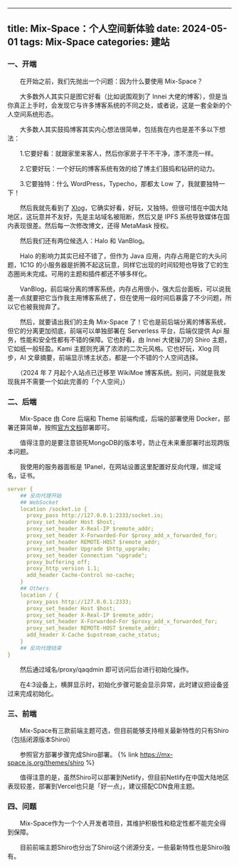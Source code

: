 -----
title: Mix-Space：个人空间新体验
date: 2024-05-01
tags: Mix-Space
categories: 建站
-----


### 一、开端

　　在开始之前，我们先抛出一个问题：因为什么要使用 Mix-Space？

　　大多数外人其实只是图它好看（比如说围观到了 Innei 大佬的博客），但是当你真正上手时，会发现它与许多博客系统的不同之处，或者说，这是一套全新的个人空间系统形态。

　　大多数人其实鼓捣博客其实内心想法很简单，包括我在内也是差不多以下想法：

　　1.它要好看：就跟家里来客人，然后你家房子干不干净，漂不漂亮一样。

　　2.它要好玩：一个好玩的博客系统有效的给了博主们鼓捣和钻研的动力。

　　3.它要独特：什么 WordPress，Typecho，那都太 Low 了，我就要独特一下！

　　然后我就先看到了 [Xlog](https://xlog.app)，它确实好看，好玩，又独特。但很可惜在中国大陆地区，这玩意并不友好，先是主站域名被阻断，然后又是 IPFS 系统导致媒体在国内表现很差。然后每一次修改博文，还得 MetaMask 授权。

　　然后我们还有两位候选人：Halo 和 VanBlog。

　　Halo 的影响力其实已经不错了，但作为 Java 应用，内存占用是它的大头问题，1C1G 的小服务器是折腾不起这玩意，同样它出现的时间较短也导致了它的生态圈尚未完成。可用的主题和插件都还不够多样化。

　　VanBlog，前后端分离的博客系统，内存占用很小，强大后台面板，可以说我差一点就要把它当作我主用博客系统了，但在使用一段时间后暴露了不少问题，所以它也被我抛弃了。

　　然后，就要请出我们的主角 Mix-Space 了！它也是前后端分离的博客系统，但它的分离更加彻底，前端可以单独部署在 Serverless 平台，后端仅提供 Api 服务，性能和安全性都有不错的保障。它也好看，由 Innei 大佬操刀的 Shiro 主题，它如纸一般轻盈。Kami 主题则充满了浓浓的二次元风格。它也好玩，Xlog 同步，AI 文章摘要，前端显示博主状态，都是一个不错的个人空间选择。

　　（2024 年 7 月起个人站点已迁移至 WikiMoe 博客系统。别问，问就是我发现我并不需要一个如此完善的「个人空间」）

### 二、后端

　　Mix-Space 由 Core 后端和 Theme 前端构成，后端的部署使用 Docker，部署还算简单，按照[官方文档](https://mx-space.js.org/docs/docker)部署即可。

　　值得注意的是要注意锁死MongoDB的版本号，防止在未来重部署时出现跨版本问题。

　　我使用的服务器面板是 1Panel，在网站设置这里配置好反向代理，绑定域名，证书。
	
```yaml
server {
    ## 反向代理开始
    ## WebSocket
    location /socket.io {
      proxy_pass http://127.0.0.1:2333/socket.io; 
      proxy_set_header Host $host; 
      proxy_set_header X-Real-IP $remote_addr; 
      proxy_set_header X-Forwarded-For $proxy_add_x_forwarded_for; 
      proxy_set_header REMOTE-HOST $remote_addr; 
      proxy_set_header Upgrade $http_upgrade; 
      proxy_set_header Connection "upgrade"; 
      proxy_buffering off;
      proxy_http_version 1.1; 
      add_header Cache-Control no-cache; 
    }
    ## Others
    location / {
      proxy_pass http://127.0.0.1:2333; 
      proxy_set_header Host $host; 
      proxy_set_header X-Real-IP $remote_addr; 
      proxy_set_header X-Forwarded-For $proxy_add_x_forwarded_for; 
      proxy_set_header REMOTE-HOST $remote_addr; 
      add_header X-Cache $upstream_cache_status; 
    }
    ## 反向代理结束
}
```


　　然后通过域名/proxy/qaqdmin 即可访问后台进行初始化操作。

　　在4:3设备上，横屏显示时，初始化步骤可能会显示异常，此时建议把设备竖过来完成初始化。

### 三、前端

　　Mix-Space有三款前端主题可选，但目前能够支持相关最新特性的只有Shiro（包括闭源版本Shiroi）

　　参照官方部署步骤完成Shiro部署。
	{% link https://mx-space.js.org/themes/shiro %}

　　值得注意的是，虽然Shiro可以部署到Netlify，但目前Netlify在中国大陆地区表现较差，部署到Vercel也只是「好一点」，建议搭配CDN食用主题。

### 四、问题

　　Mix-Space作为一个个人开发者项目，其维护积极性和稳定性都不能完全得到保障。

　　目前前端主题Shiro也分出了Shiroi这个闭源分支，一些最新特性也是Shiroi独有。